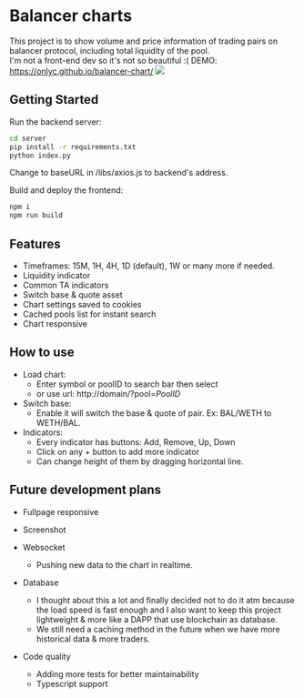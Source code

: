 # Balancer charts

This project is to show volume and price information of trading pairs on balancer protocol, including total liquidity of the pool.  
I'm not a front-end dev so it's not so beautiful :(
DEMO: https://onlyc.github.io/balancer-chart/
![](https://i.imgur.com/Valg2qG.png)

## Getting Started

Run the backend server:

```bash
cd server
pip install -r requirements.txt
python index.py
```

Change to baseURL in /libs/axios.js to backend's address.

Build and deploy the frontend:

```bash
npm i
npm run build
```

## Features

- Timeframes: 15M, 1H, 4H, 1D (default), 1W or many more if needed.
- Liquidity indicator
- Common TA indicators
- Switch base & quote asset
- Chart settings saved to cookies
- Cached pools list for instant search
- Chart responsive

## How to use

- Load chart:
  - Enter symbol or poolID to search bar then select
  - or use url: http://domain/?pool=*PoolID*
- Switch base:
  - Enable it will switch the base & quote of pair. Ex: BAL/WETH to WETH/BAL.
- Indicators:
  - Every indicator has buttons: Add, Remove, Up, Down
  - Click on any + button to add more indicator
  - Can change height of them by dragging horizontal line.

## Future development plans

- Fullpage responsive
- Screenshot
- Websocket

  - Pushing new data to the chart in realtime.

- Database

  - I thought about this a lot and finally decided not to do it atm because the load speed is fast enough and I also want to keep this project lightweight & more like a DAPP that use blockchain as database.
  - We still need a caching method in the future when we have more historical data & more traders.

- Code quality
  - Adding more tests for better maintainability
  - Typescript support

